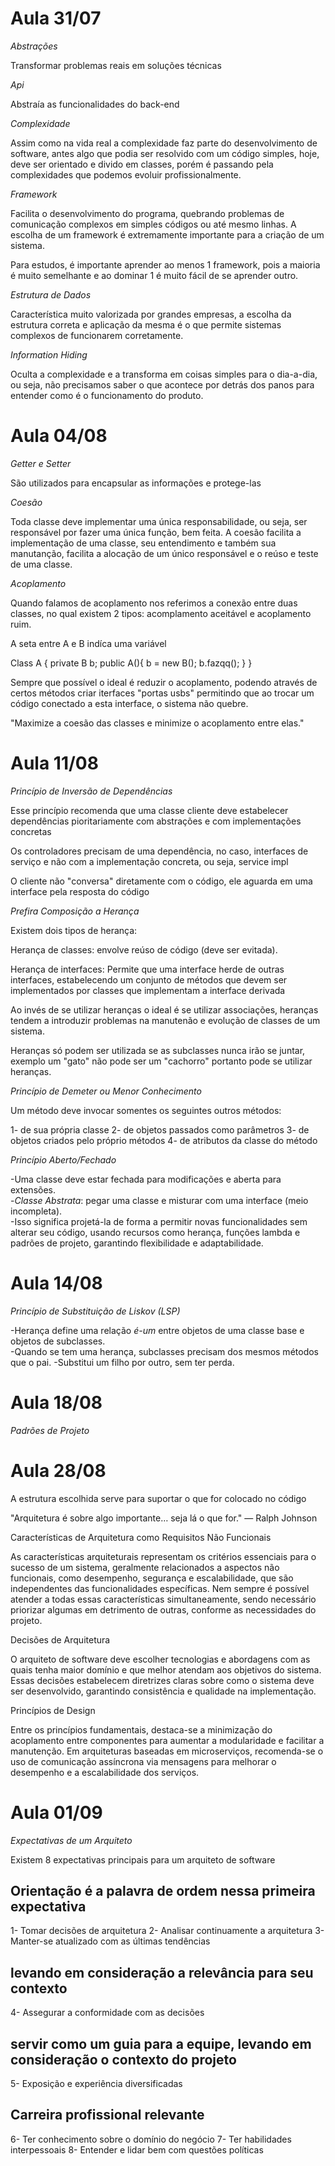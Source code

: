 # Aula 31/07

*Abstrações*

Transformar problemas reais em soluções técnicas

*Api*

Abstraía as funcionalidades do back-end

*Complexidade*

Assim como na vida real a complexidade faz parte do desenvolvimento de software, antes algo que podia ser resolvido com um código simples, hoje, deve ser orientado e divido em classes, porém é passando pela complexidades que podemos evoluir profissionalmente.

*Framework*

Facilita o desenvolvimento do programa, quebrando problemas de comunicação complexos em simples códigos ou até mesmo linhas. A escolha de um framework é extremamente importante para a criação de um sistema.

Para estudos, é importante aprender ao menos 1 framework, pois a maioria é muito semelhante e ao dominar 1 é muito fácil de se aprender outro.


*Estrutura de Dados*

Característica muito valorizada por grandes empresas, a escolha da estrutura correta e aplicação da mesma é o que permite sistemas complexos de funcionarem corretamente.

*Information Hiding*

Oculta a complexidade e a transforma em coisas simples para o dia-a-dia, ou seja, não precisamos saber o que acontece por detrás dos panos para entender como é o funcionamento do produto.

# Aula 04/08

*Getter e Setter*

São utilizados para encapsular as informações e protege-las


*Coesão*

Toda classe deve implementar uma única responsabilidade, ou seja, ser responsável por fazer uma única função, bem feita. A coesão facilita a implementação de uma classe, seu entendimento e também sua manutanção, facilita a alocação de um único responsável e o reúso e teste de uma classe.


*Acoplamento*

Quando falamos de acoplamento nos referimos a conexão entre duas classes, no qual existem 2 tipos: acomplamento aceitável e acoplamento ruim.

A seta entre A e B indíca uma variável

Class A {
    private B b;
    public A(){
        b = new B();
        b.fazqq();
    }
}

Sempre que possível o ideal é reduzir o acoplamento, podendo através de certos métodos criar iterfaces "portas usbs" permitindo que ao trocar um código conectado a esta interface, o sistema não quebre.

"Maximize a coesão das classes e minimize o acoplamento entre elas."


# Aula 11/08

*Princípio de Inversão de Dependências*

Esse princípio recomenda que uma classe cliente deve estabelecer dependências pioritariamente com abstrações e com implementações concretas

Os controladores precisam de uma dependência, no caso, interfaces de serviço e não com a implementação concreta, ou seja, service impl

O cliente não "conversa" diretamente com o código, ele aguarda em uma interface pela resposta do código


*Prefira Composição a Herança*

Existem dois tipos de herança:

Herança de classes: envolve reúso de código (deve ser evitada).

Herança de interfaces: Permite que uma interface herde de outras interfaces, estabelecendo um conjunto de métodos que devem ser implementados por classes que implementam a interface derivada

Ao invés de se utilizar heranças o ideal é se utilizar associações, heranças tendem a introduzir problemas na manutenão e evolução de classes de um sistema.

Heranças só podem ser utilizada se as subclasses nunca irão se juntar, exemplo um "gato" não pode ser um "cachorro" portanto pode se utilizar heranças.


*Princípio de Demeter ou Menor Conhecimento*

Um método deve invocar somentes os seguintes outros métodos:

1- de sua própria classe
2- de objetos passados como parâmetros
3- de objetos criados pelo próprio métodos
4- de atributos da classe do método


*Princípio Aberto/Fechado*

-Uma classe deve estar fechada para modificações e aberta para extensões.  
-*Classe Abstrata*: pegar uma classe e misturar com uma interface (meio incompleta).  
-Isso significa projetá-la de forma a permitir novas funcionalidades sem alterar seu código, usando recursos como herança, funções lambda e padrões de projeto, garantindo flexibilidade e adaptabilidade. 


# Aula 14/08  

*Princípio de Substituição de Liskov (LSP)*

-Herança define uma relação *é-um* entre objetos de uma classe base e objetos de subclasses.  
-Quando se tem uma herança, subclasses precisam dos mesmos métodos que o pai.
-Substitui um filho por outro, sem ter perda.


# Aula 18/08

*Padrões de Projeto*

# Aula 28/08

A estrutura escolhida serve para suportar o que for colocado no código

"Arquitetura é sobre algo importante… seja lá o que for." — Ralph Johnson

Características de Arquitetura como Requisitos Não Funcionais

As características arquiteturais representam os critérios essenciais para o sucesso de um sistema, geralmente relacionados a aspectos não funcionais, como desempenho, segurança e escalabilidade, que são independentes das funcionalidades específicas. Nem sempre é possível atender a todas essas características simultaneamente, sendo necessário priorizar algumas em detrimento de outras, conforme as necessidades do projeto.

Decisões de Arquitetura

O arquiteto de software deve escolher tecnologias e abordagens com as quais tenha maior domínio e que melhor atendam aos objetivos do sistema. Essas decisões estabelecem diretrizes claras sobre como o sistema deve ser desenvolvido, garantindo consistência e qualidade na implementação.

Princípios de Design

Entre os princípios fundamentais, destaca-se a minimização do acoplamento entre componentes para aumentar a modularidade e facilitar a manutenção. Em arquiteturas baseadas em microserviços, recomenda-se o uso de comunicação assíncrona via mensagens para melhorar o desempenho e a escalabilidade dos serviços.

# Aula 01/09

*Expectativas de um Arquiteto* 

Existem 8 expectativas principais para um arquiteto de software

## Orientação é a palavra de ordem nessa primeira expectativa

1- Tomar decisões de arquitetura
2- Analisar continuamente a arquitetura
3- Manter-se atualizado com as últimas tendências
## levando em consideração a relevância para seu contexto
4- Assegurar a conformidade com as decisões
## servir como um guia para a equipe, levando em consideração o contexto do projeto
5- Exposição e experiência diversificadas
## Carreira profissional relevante
6- Ter conhecimento sobre o domínio do negócio
7- Ter habilidades interpessoais
8- Entender e lidar bem com questões políticas





